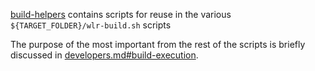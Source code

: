 [build-helpers](./build-helpers/) contains scripts for reuse in the various `${TARGET_FOLDER}/wlr-build.sh` scripts

The purpose of the most important from the rest of the scripts is briefly discussed in [developers.md#build-execution](../docs/developers.md#build-execution).
